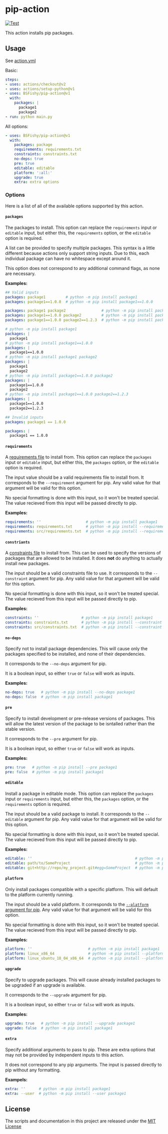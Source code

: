 # pip-action
[![Test](https://github.com/BSFishy/pip-action/workflows/Test/badge.svg)](https://github.com/BSFishy/pip-action/actions)

This action installs pip packages.

## Usage
See [action.yml](action.yml)

Basic:
```yaml
steps:
- uses: actions/checkout@v2
- uses: actions/setup-python@v1
- uses: BSFishy/pip-action@v1
  with:
    packages: |
      package1
      package2
- run: python main.py
```

All options:
```yaml
- uses: BSFishy/pip-action@v1
  with:
    packages: package
    requirements: requirements.txt
    constraints: constraints.txt
    no-deps: true
    pre: true
    editable: editable
    platform: ':all:'
    upgrade: true
    extra: extra options
```

### Options
Here is a list of all of the available options supported by this action.

#### `packages`
The packages to install.
This option can replace the `requirements` input or `editable` input, but either this, the `requirements` option, or the `editable` option is required.

A list can be provided to specify multiple packages.
This syntax is a little different because actions only support string inputs.
Due to this, each individual package can have no whitespace except around it.

This option does not correspond to any additional command flags, as none are necessary.

**Examples:**
```yaml
## Valid inputs
packages: package1         # python -m pip install package1
packages: package1==1.0.0  # python -m pip install package1==1.0.0

packages: package1 package2                # python -m pip install package1 package2
packages: package1==1.0.0 package2         # python -m pip install package1==1.0.0 package2
packages: package1==1.0.0 package2==1.2.3  # python -m pip install package1==1.0.0 package2==1.2.3

# python -m pip install package1
packages: |
  package1
# python -m pip install package1==1.0.0
packages: |
  package1==1.0.0
# python -m pip install package1 package2
packages: |
  package1
  package2
# python -m pip install package1==1.0.0 package2
packages: |
  package1==1.0.0
  package2
# python -m pip install package1==1.0.0 package2==1.2.3
packages: |
  package1==1.0.0
  package2==1.2.3

## Invalid inputs
packages: package1 == 1.0.0

packages: |
  package1 == 1.0.0
```

#### `requirements`
A [requirements file](https://pip.pypa.io/en/stable/user_guide/#requirements-files) to install from.
This option can replace the `packages` input or `editable` input, but either this, the `packages` option, or the `editable` option is required.

The input value should be a valid requirements file to install from.
It corresponds to the `--requirement` argument for pip.
Any valid value for that argument will be valid for this option.

No special formatting is done with this input, so it won't be treated special.
The value recieved from this input will be passed directly to pip.

**Examples:**
```yaml
requirements: ''                    # python -m pip install package1
requirements: requirements.txt      # python -m pip install --requirement requirements.txt
requirements: src/requirements.txt  # python -m pip install --requirement src/requirements.txt
```

#### `constriants`
A [constraints file](https://pip.pypa.io/en/stable/user_guide/#constraints-files) to install from.
This can be used to specify the versions of packages that are allowed to be installed.
It does **not** do anything to actually install new packages.

The input should be a valid constraints file to use.
It corresponds to the `--constraint` argument for pip.
Any valid value for that argument will be valid for this option.

No special formatting is done with this input, so it won't be treated special.
The value recieved from this input will be passed directly to pip.

**Examples:**
```yaml
constraints: ''                   # python -m pip install package1
constraints: constraints.txt      # python -m pip install --constraint constraints.txt package1
constraints: src/constraints.txt  # python -m pip install --constraint src/constraints.txt package1
```

#### `no-deps`
Specify not to install package dependencies.
This will cause only the packages specified to be installed, and none of their dependencies.

It corresponds to the `--no-deps` argument for pip.

It is a boolean input, so either `true` or `false` will work as inputs.

**Examples:**
```yaml
no-deps: true   # python -m pip install --no-deps package1
no-deps: false  # python -m pip install package1
```

#### `pre`
Specify to install development or pre-release versions of packages.
This will allow the latest version of the package to be isntalled rather than the stable version.

It corresponds to the `--pre` argument for pip.

It is a boolean input, so either `true` or `false` will work as inputs.

**Examples:**
```yaml
pre: true   # python -m pip install --pre package1
pre: false  # python -m pip install package1
```

#### `editable`
Install a package in editable mode.
This option can replace the `packages` input or `requirements` input, but either this, the `packages` option, or the `requirements` option is required.

The input should be a valid package to install.
It corresponds to the `--editable` argument for pip.
Any valid value for that argument will be valid for this option.

No special formatting is done with this input, so it won't be treated special.
The value recieved from this input will be passed directly to pip.

**Examples:**
```yaml
editable: ''                                              # python -m pip install package1
editable: path/to/SomeProject                             # python -m pip install --editable path/to/SomeProject
editable: git+http://repo/my_project.git#egg=SomeProject  # python -m pip install --editable git+http://repo/my_project.git#egg=SomeProject
```

#### `platform`
Only install packages compatible with a specific platform.
This will default to the platform currently running.

The input should be a valid platform.
It corresponds to the [`--platform` argument for pip](https://pip.pypa.io/en/stable/reference/pip_install/#cmdoption-platform).
Any valid value for that argument will be valid for this option.

No special formatting is done with this input, so it won't be treated special.
The value recieved from this input will be passed directly to pip.

**Examples:**
```yaml
platform: ''                         # python -m pip install package1
platform: linux_x86_64               # python -m pip install --platform linux_x86_64 package1
platform: linux_ubuntu_18_04_x86_64  # python -m pip install --platform linux_ubuntu_18_04_x86_64 package1
```

#### `upgrade`
Specify to upgrade packages.
This will cause already installed packages to be upgraded if an upgrade is available.

It corresponds to the `--upgrade` argument for pip.

It is a boolean input, so either `true` or `false` will work as inputs.

**Examples:**
```yaml
upgrade: true   # python -m pip install --upgrade package1
upgrade: false  # python -m pip install package1
```

#### `extra`
Specify additional arguments to pass to pip.
These are extra options that may not be provided by independent inputs to this action.

It does not correspond to any pip arguments.
The input is passed directly to pip without any formatting.

**Exampels:**
```yaml
extra: ''      # python -m pip install package1
extra: --user  # python -m pip install --user package1
```

## License

The scripts and documentation in this project are released under the [MIT License](LICENSE)
